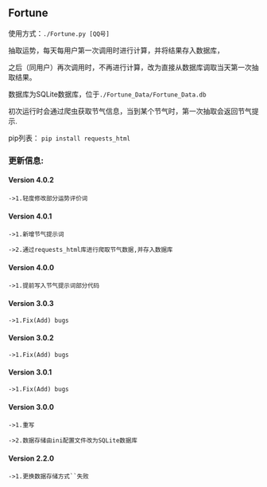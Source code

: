 ## Fortune

使用方式：`./Fortune.py [QQ号]`

抽取运势，每天每用户第一次调用时进行计算，并将结果存入数据库，

之后（同用户）再次调用时，不再进行计算，改为直接从数据库调取当天第一次抽取结果。

数据库为SQLite数据库，位于`./Fortune_Data/Fortune_Data.db`

初次运行时会通过爬虫获取节气信息，当到某个节气时，第一次抽取会返回节气提示.

pip列表：
`pip install requests_html`

### 更新信息:
#### Version 4.0.2

`->1.轻度修改部分运势评价词`

#### Version 4.0.1

`->1.新增节气提示词`

`->2.通过requests_html库进行爬取节气数据,并存入数据库`

#### Version 4.0.0

`->1.提前写入节气提示词部分代码`

#### Version 3.0.3

`->1.Fix(Add) bugs`

#### Version 3.0.2

`->1.Fix(Add) bugs`

#### Version 3.0.1

`->1.Fix(Add) bugs`

#### Version 3.0.0

`->1.重写`

`->2.数据存储由ini配置文件改为SQLite数据库`

#### Version 2.2.0

`->1.更换数据存储方式``失败`
